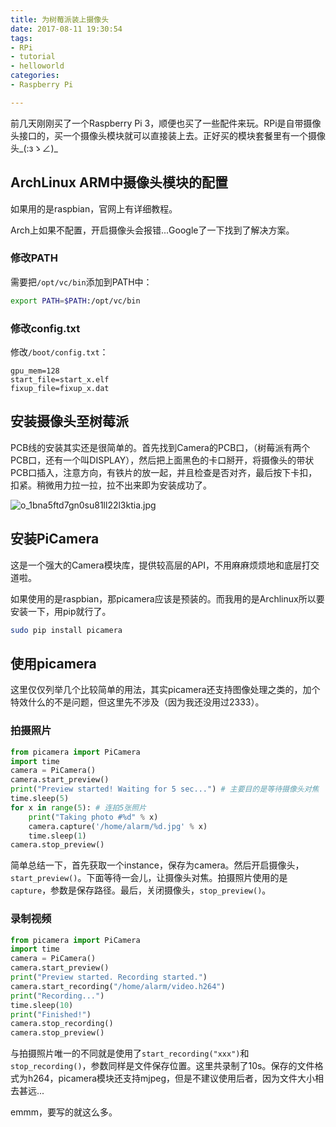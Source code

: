 ```yaml
---
title: 为树莓派装上摄像头
date: 2017-08-11 19:30:54
tags:
- RPi
- tutorial
- helloworld
categories:
- Raspberry Pi

---
```


前几天刚刚买了一个Raspberry Pi 3，顺便也买了一些配件来玩。RPi是自带摄像头接口的，买一个摄像头模块就可以直接装上去。正好买的模块套餐里有一个摄像头\_(:зゝ∠)\_

<!-- more -->

## ArchLinux ARM中摄像头模块的配置

如果用的是raspbian，官网上有详细教程。

Arch上如果不配置，开启摄像头会报错...Google了一下找到了解决方案。

### 修改PATH

需要把`/opt/vc/bin`添加到PATH中：

```sh
export PATH=$PATH:/opt/vc/bin
```

### 修改config.txt

修改`/boot/config.txt`：

```
gpu_mem=128
start_file=start_x.elf
fixup_file=fixup_x.dat
```

## 安装摄像头至树莓派

PCB线的安装其实还是很简单的。首先找到Camera的PCB口，（树莓派有两个PCB口，还有一个叫DISPLAY），然后把上面黑色的卡口掰开，将摄像头的带状PCB口插入，注意方向，有铁片的放一起，并且检查是否对齐，最后按下卡扣，扣紧。稍微用力拉一拉，拉不出来即为安装成功了。

![o_1bna5ftd7gn0su81ll22l3ktia.jpg](http://ok30v00pz.bkt.clouddn.com/o_1bna5ftd7gn0su81ll22l3ktia.jpg)

## 安装PiCamera

这是一个强大的Camera模块库，提供较高层的API，不用麻麻烦烦地和底层打交道啦。

如果使用的是raspbian，那picamera应该是预装的。而我用的是Archlinux所以要安装一下，用pip就行了。

```sh
sudo pip install picamera
```

## 使用picamera

这里仅仅列举几个比较简单的用法，其实picamera还支持图像处理之类的，加个特效什么的不是问题，但这里先不涉及（因为我还没用过2333）。

### 拍摄照片

```python
from picamera import PiCamera
import time
camera = PiCamera()
camera.start_preview()
print("Preview started! Waiting for 5 sec...") # 主要目的是等待摄像头对焦
time.sleep(5)
for x in range(5): # 连拍5张照片
    print("Taking photo #%d" % x)
    camera.capture('/home/alarm/%d.jpg' % x)
    time.sleep(1)
camera.stop_preview()
```

简单总结一下，首先获取一个instance，保存为camera。然后开启摄像头，`start_preview()`。下面等待一会儿，让摄像头对焦。拍摄照片使用的是`capture`，参数是保存路径。最后，关闭摄像头，`stop_preview()`。

### 录制视频

```python
from picamera import PiCamera
import time
camera = PiCamera()
camera.start_preview()
print("Preview started. Recording started.")
camera.start_recording("/home/alarm/video.h264")
print("Recording...")
time.sleep(10)
print("Finished!")
camera.stop_recording()
camera.stop_preview()
```

与拍摄照片唯一的不同就是使用了`start_recording("xxx")`和`stop_recording()`，参数同样是文件保存位置。这里共录制了10s。保存的文件格式为h264，picamera模块还支持mjpeg，但是不建议使用后者，因为文件大小相去甚远...

emmm，要写的就这么多。